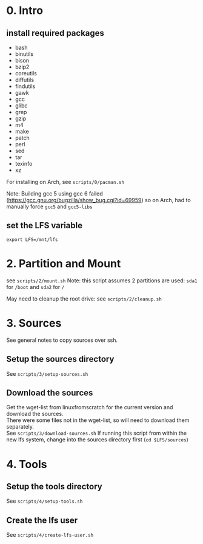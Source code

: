 # 0. Intro

## install required packages

- bash
- binutils
- bison
- bzip2
- coreutils
- diffutils
- findutils
- gawk
- gcc
- glibc
- grep
- gzip
- m4
- make
- patch
- perl
- sed
- tar
- texinfo
- xz

For installing on Arch, see `scripts/0/pacman.sh`

Note: Building gcc 5 using gcc 6 failed (https://gcc.gnu.org/bugzilla/show_bug.cgi?id=69959) so on Arch, had to manually force `gcc5` and `gcc5-libs`

## set the LFS variable
`export LFS=/mnt/lfs`

# 2. Partition and Mount

see `scripts/2/mount.sh`
Note: this script assumes 2 partitions are used: `sda1` for `/boot` and `sda2` for `/`

May need to cleanup the root drive: see `scripts/2/cleanup.sh`

# 3. Sources

See general notes to copy sources over ssh.

## Setup the sources directory
See `scripts/3/setup-sources.sh`

## Download the sources
Get the wget-list from linuxfromscratch for the current version and download the sources.  
There were some files not in the wget-list, so will need to download them separately.  
See `scripts/3/download-sources.sh`
If running this script from within the new lfs system, change into the sources directory first (`cd $LFS/sources`)

# 4. Tools

## Setup the tools directory
See `scripts/4/setup-tools.sh`

## Create the lfs user
See `scripts/4/create-lfs-user.sh`
